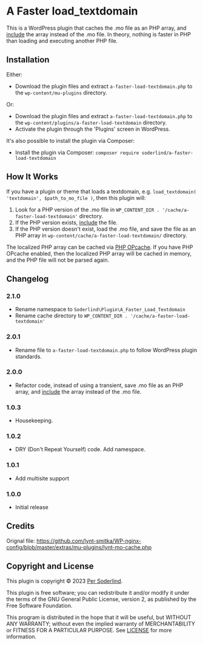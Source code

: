 # A Faster load_textdomain

This is a WordPress plugin that caches the .mo file as an PHP array, and [include](https://www.php.net/manual/en/function.include.php) the array instead of the .mo file. In theory, nothing is faster in PHP than loading and executing another PHP file.

## Installation

Either:

- Download the plugin files and extract `a-faster-load-textdomain.php` to the `wp-content/mu-plugins` directory.

Or:

- Download the plugin files and extract `a-faster-load-textdomain.php` to the `wp-content/plugins/a-faster-load-textdomain` directory.
- Activate the plugin through the 'Plugins' screen in WordPress.

It's also possible to install the plugin via Composer:

- Install the plugin via Composer: `composer require soderlind/a-faster-load-textdomain`

## How It Works

If you have a plugin or theme that loads a textdomain, e.g. `load_textdomain( 'textdomain', $path_to_mo_file )`, then this plugin will:

1. Look for a PHP version of the .mo file in `WP_CONTENT_DIR . '/cache/a-faster-load-textdomain'` directory.
2. If the PHP version exists, [include](https://www.php.net/manual/en/function.include.php) the file.
3. If the PHP version doesn't exist, load the .mo file, and save the file as an PHP array in `wp-content/cache/a-faster-load-textdomain/` directory.

The localized PHP array can be cached via [PHP OPcache](http://blog.jpauli.tech/2015-03-05-opcache-html/). If you have PHP OPcache enabled, then the localized PHP array will be cached in memory, and the PHP file will not be parsed again.

## Changelog

### 2.1.0

- Rename namespace to `Soderlind\Plugin\A_Faster_Load_Textdomain`
- Rename cache directory to `WP_CONTENT_DIR . '/cache/a-faster-load-textdomain'`

### 2.0.1

- Rename file to `a-faster-load-textdomain.php` to follow WordPress plugin standards.

### 2.0.0

- Refactor code, instead of using a transient, save .mo file as an PHP array, and [include](https://www.php.net/manual/en/function.include.php) the array instead of the .mo file.

### 1.0.3

- Housekeeping.

### 1.0.2

- DRY (Don't Repeat Yourself) code. Add namespace.

### 1.0.1

- Add multisite support

### 1.0.0

- Initial release

## Credits

Orignal file: https://github.com/lynt-smitka/WP-nginx-config/blob/master/extras/mu-plugins/lynt-mo-cache.php

## Copyright and License

This plugin is copyright © 2023 [Per Soderlind](http://soderlind.no).

This plugin is free software; you can redistribute it and/or modify it under the terms of the GNU General Public License, version 2, as published by the Free Software Foundation.

This program is distributed in the hope that it will be useful, but WITHOUT ANY WARRANTY; without even the implied warranty of MERCHANTABILITY or FITNESS FOR A PARTICULAR PURPOSE. See [LICENSE](LICENSE) for more information.
